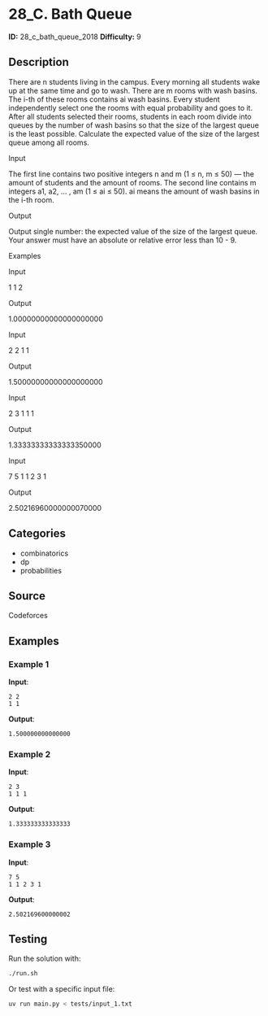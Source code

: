 # 28_C. Bath Queue

**ID:** 28_c_bath_queue_2018
**Difficulty:** 9

## Description

There are n students living in the campus. Every morning all students wake up at the same time and go to wash. There are m rooms with wash basins. The i-th of these rooms contains ai wash basins. Every student independently select one the rooms with equal probability and goes to it. After all students selected their rooms, students in each room divide into queues by the number of wash basins so that the size of the largest queue is the least possible. Calculate the expected value of the size of the largest queue among all rooms.

Input

The first line contains two positive integers n and m (1 ≤ n, m ≤ 50) — the amount of students and the amount of rooms. The second line contains m integers a1, a2, ... , am (1 ≤ ai ≤ 50). ai means the amount of wash basins in the i-th room.

Output

Output single number: the expected value of the size of the largest queue. Your answer must have an absolute or relative error less than 10 - 9.

Examples

Input

1 1
2


Output

1.00000000000000000000


Input

2 2
1 1


Output

1.50000000000000000000


Input

2 3
1 1 1


Output

1.33333333333333350000


Input

7 5
1 1 2 3 1


Output

2.50216960000000070000

## Categories

- combinatorics
- dp
- probabilities

## Source

Codeforces

## Examples

### Example 1

**Input**:
```
2 2
1 1
```

**Output**:
```
1.500000000000000
```

### Example 2

**Input**:
```
2 3
1 1 1
```

**Output**:
```
1.333333333333333
```

### Example 3

**Input**:
```
7 5
1 1 2 3 1
```

**Output**:
```
2.502169600000002
```


## Testing

Run the solution with:

```bash
./run.sh
```

Or test with a specific input file:

```bash
uv run main.py < tests/input_1.txt
```
